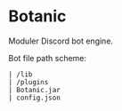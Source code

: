 # Botanic
Moduler Discord bot engine.

Bot file path scheme:
```
| /lib
| /plugins
| Botanic.jar
| config.json
```
